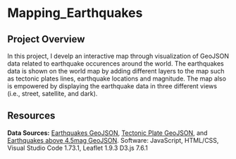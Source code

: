 # Mapping_Earthquakes

## Project Overview

In this project, I develp an interactive map through visualization of GeoJSON data related to earthquake occurences around the world. The earthquakes data is shown on the world map by adding different layers to the map such as tectonic plates lines, earthquake locations and magnitude. The map also is empowered by displaying the earthquake data in three different views (i.e., street, satellite, and dark).

## Resources
**Data Sources:** [Earthquakes GeoJSON](https://earthquake.usgs.gov/earthquakes/feed/v1.0/summary/all_week.geojson), [Tectonic Plate GeoJSON](https://raw.githubusercontent.com/fraxen/tectonicplates/master/GeoJSON/PB2002_boundaries.json), and [Earthquakes above 4.5mag GeoJSON](https://earthquake.usgs.gov/earthquakes/feed/v1.0/summary/4.5_week.geojson).
Software: JavaScript, HTML/CSS, Visual Studio Code 1.73.1, Leaflet 1.9.3 D3.js 7.6.1


